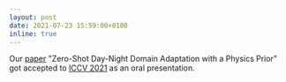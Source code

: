 ```yaml
---
layout: post
date: 2021-07-23 15:59:00+0100
inline: true
---
```


Our [paper](https://arxiv.org/abs/2108.05137) "Zero-Shot Day-Night Domain Adaptation with a Physics Prior" got accepted to [ICCV 2021](http://iccv2021.thecvf.com) as an oral presentation.
